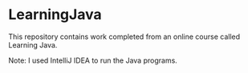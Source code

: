 # LearningJava
This repository contains work completed from an online course called Learning Java.

Note: I used IntelliJ IDEA to run the Java programs. 
